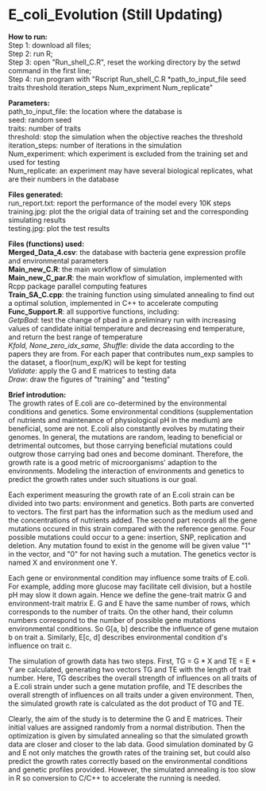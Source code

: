 # E_coli_Evolution  (Still Updating)
**How to run:**    
Step 1: download all files;  
Step 2: run R;  
Step 3: open "Run_shell_C.R", reset the working directory by the setwd command in the first line;  
Step 4: run program with "Rscript Run_shell_C.R *path_to_input_file seed traits threshold iteration_steps Num_expriment Num_replicate"  

**Parameters:**   
path_to_input_file: the location where the database is  
seed: random seed  
traits: number of traits  
threshold: stop the simulation when the objective reaches the threshold  
iteration_steps: number of iterations in the simulation  
Num_experiment: which experiment is excluded from the training set and used for testing  
Num_replicate: an experiment may have several biological replicates, what are their numbers in the database  


**Files generated:**  
run_report.txt: report the performance of the model every 10K steps  
training.jpg: plot the the origial data of training set and the corresponding simulating results  
testing.jpg: plot the test results 

**Files (functions) used:**    
**Merged_Data_4.csv**: the database with bacteria gene expression profile and environmental parameters  
**Main_new_C.R**: the main workflow of simulation  
**Main_new_C_par.R**: the main workflow of simulation, implemented with Rcpp package parallel computing features  
**Train_SA_C.cpp**: the training function using simulated annealing to find out a optimal solution, implemented in C++ to accelerate computing  
**Func_Support.R**: all supportive functions, including:  
*GetpBad*: test the change of pbad in a preliminary run with increasing values of candidate initial temperature and decreasing end temperature, and return the best range of temperature  
*Kfold, None_zero_idx_same, Shuffle*: divide the data according to the papers they are from. For each paper that contributes num_exp samples to the dataset, a floor(num_exp/K) will be kept for testing  
*Validate*: apply the G and E matrices to testing data  
*Draw*: draw the figures of "training" and "testing"  

**Brief introdution:**  
The growth rates of E.coli are co-determined by the environmental conditions and genetics. Some environmental conditions (supplementation of nutrients and maintenance of physiological pH in the medium) are beneficial, some are not. E.coli also constantly evolves by mutating their genomes. In general, the mutations are random, leading to beneficial or detrimental outcomes, but those carrying beneficial mutations could outgrow those carrying bad ones and become dominant. Therefore, the growth rate is a good metric of microorganisms' adaption to the environments. Modeling the interaction of environments and genetics to predict the growth rates under such situations is our goal.
  
Each experiment measuring the growth rate of an E.coli strain can be divided into two parts: environment and genetics. Both parts are converted to vectors. The first part has the information such as the medium used and the concentrations of nutrients added. The second part records all the gene mutations occured in this strain compared with the reference genome. Four possible mutations could occur to a gene: insertion, SNP, replication and deletion. Any mutation found to exist in the genome will be given value "1" in the vector, and "0" for not having such a mutation. The genetics vector is named X and environment one Y.    
  
Each gene or environmental condition may influence some traits of E.coli. For example, adding more glucose may facilitate cell division, but a hostile pH may slow it down again. Hence we define the gene-trait matrix G and environment-trait matrix E. G and E have the same number of rows, which corresponds to the number of traits. On the other hand, their column numbers correspond to the number of possible gene mutations environmental conditions. So G[a, b] describe the influence of gene mutaion b on trait a. Similarly, E[c, d] describes environmental condition d's influence on trait c.  
  
The simulation of growth data has two steps. First, TG = G * X and TE = E * Y are calculated, generating two vectors TG and TE with the length of trait number. Here, TG describes the overall strength of influences on all traits of a E.coli strain under such a gene mutation profile, and TE describes the overall strength of influences on all traits under a given environment. Then, the simulated growth rate is calculated as the dot product of TG and TE.  
  
Clearly, the aim of the study is to determine the G and E matrices. Their initial values are assigned randomly from a normal distribution. Then the optimization is given by simulated annealing so that the simulated growth data are closer and closer to the lab data. Good simulation dominated by G and E not only matches the growth rates of the training set, but could also predict the growth rates correctly based on the environmental conditions and genetic profiles provided. However, the simulated annealing is too slow in R so conversion to C/C++ to accelerate the running is needed.  
